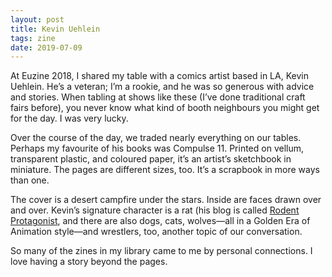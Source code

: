 ```yaml
---
layout: post
title: Kevin Uehlein
tags: zine
date: 2019-07-09
---
```


At Euzine 2018, I shared my table with a comics artist based in LA, Kevin Uehlein. He’s a veteran; I’m a rookie, and he was so generous with advice and stories. When tabling at shows like these (I’ve done traditional craft fairs before), you never know what kind of booth neighbours you might get for the day. I was very lucky.

Over the course of the day, we traded nearly everything on our tables. Perhaps my favourite of his books was Compulse 11. Printed on vellum, transparent plastic, and coloured paper, it’s an artist’s sketchbook in miniature. The pages are different sizes, too. It’s a scrapbook in more ways than one.

The cover is a desert campfire under the stars. Inside are faces drawn over and over. Kevin’s signature character is a rat (his blog is called [Rodent Protagonist](http://kevinuehlein.wordpress.com), and there are also dogs, cats, wolves—all in a Golden Era of Animation style—and wrestlers, too, another topic of our conversation.

So many of the zines in my library came to me by personal connections. I love having a story beyond the pages.
